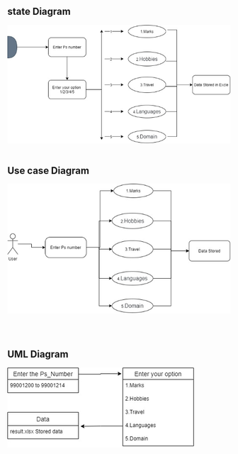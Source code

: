 
## state Diagram
 ![state Diagram](https://github.com/pavansai007/Python_OOPs_Group_10_Project_1/blob/main/2_Design/daigram.jpg)
 <br>
 <br>
 
 ## Use case Diagram
 ![usecase Diagram](https://github.com/pavansai007/Python_OOPs_Group_10_Project_1/blob/main/2_Design/daigram1.jpg)
 
  <br>
 <br>
 
  ## UML Diagram
 ![Uml Diagram](https://github.com/pavansai007/Python_OOPs_Group_10_Project_1/blob/main/2_Design/diagram2.jpg)
 
 
